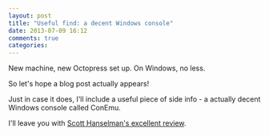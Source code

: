 ```yaml
---
layout: post
title: "Useful find: a decent Windows console"
date: 2013-07-09 16:12
comments: true
categories: 
---
```

New machine, new Octopress set up. On Windows, no less.

So let's hope a blog post actually appears!

Just in case it does, I'll include a useful piece of side
info - a actually decent Windows console called ConEmu.

I'll leave you with [Scott Hanselman's excellent review](http://www.hanselman.com/blog/ConEmuTheWindowsTerminalConsolePromptWeveBeenWaitingFor.aspx).
